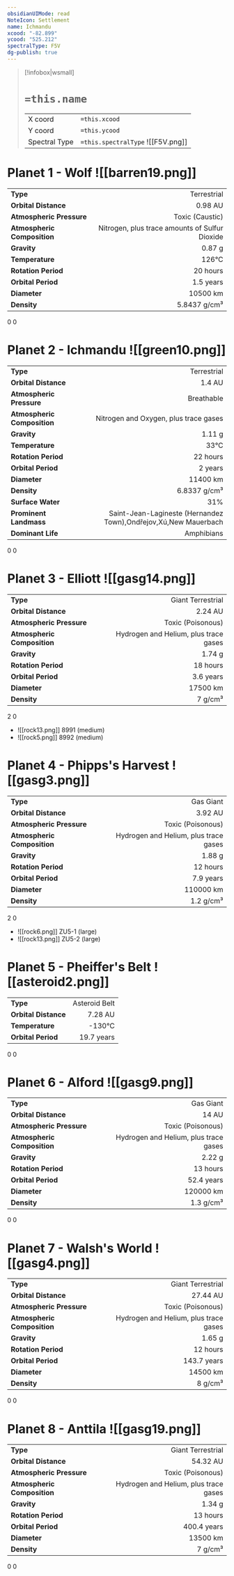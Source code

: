 ```yaml
---
obsidianUIMode: read
NoteIcon: Settlement
name: Ichmandu
xcood: "-82.899"
ycood: "525.212"
spectralType: F5V
dg-publish: true
---
```

> [!infobox|wsmall]
> # `=this.name`
> | | |
> | - | - |
> | X coord | `=this.xcood` |
> | Y coord| `=this.ycood` |
> | Spectral Type | `=this.spectralType` ![[F5V.png]] |

# Planet 1 - Wolf ![[barren19.png]]
|                             |                           |
| --------------------------- | -------------------------:|
| **Type**                    |             Terrestrial |
| **Orbital Distance**        |   0.98 AU |
| **Atmospheric Pressure**    |       Toxic (Caustic) |
| **Atmospheric Composition** |      Nitrogen, plus trace amounts of Sulfur Dioxide |
| **Gravity**                 |        0.87 g |
| **Temperature**             |    126°C |
| **Rotation Period**         |  20 hours |
| **Orbital Period** | 1.5 years |
| **Diameter**                |      10500 km | 
| **Density**                 |    5.8437 g/cm³ |



0
0



# Planet 2 - Ichmandu ![[green10.png]]
|                             |                           |
| --------------------------- | -------------------------:|
| **Type**                    |             Terrestrial |
| **Orbital Distance**        |   1.4 AU |
| **Atmospheric Pressure**    |       Breathable |
| **Atmospheric Composition** |      Nitrogen and Oxygen, plus trace gases |
| **Gravity**                 |        1.11 g |
| **Temperature**             |    33°C |
| **Rotation Period**         |  22 hours |
| **Orbital Period** | 2 years |
| **Diameter**                |      11400 km | 
| **Density**                 |    6.8337 g/cm³ |
| **Surface Water**           |           31% | 
| **Prominent Landmass**      |         Saint-Jean-Lagineste (Hernandez Town),Ondřejov,Xú,New Mauerbach | 
| **Dominant Life**           |         Amphibians |



0
0



# Planet 3 - Elliott ![[gasg14.png]]
|                             |                           |
| --------------------------- | -------------------------:|
| **Type**                    |             Giant Terrestrial |
| **Orbital Distance**        |   2.24 AU |
| **Atmospheric Pressure**    |       Toxic (Poisonous) |
| **Atmospheric Composition** |      Hydrogen and Helium, plus trace gases |
| **Gravity**                 |        1.74 g |
| **Rotation Period**         |  18 hours |
| **Orbital Period** | 3.6 years |
| **Diameter**                |      17500 km | 
| **Density**                 |    7 g/cm³ |



2
0

- ![[rock13.png]] 8991 (medium)
- ![[rock5.png]] 8992 (medium)


# Planet 4 - Phipps's Harvest ![[gasg3.png]]
|                             |                           |
| --------------------------- | -------------------------:|
| **Type**                    |             Gas Giant |
| **Orbital Distance**        |   3.92 AU |
| **Atmospheric Pressure**    |       Toxic (Poisonous) |
| **Atmospheric Composition** |      Hydrogen and Helium, plus trace gases |
| **Gravity**                 |        1.88 g |
| **Rotation Period**         |  12 hours |
| **Orbital Period** | 7.9 years |
| **Diameter**                |      110000 km | 
| **Density**                 |    1.2 g/cm³ |



2
0

- ![[rock6.png]] ZU5-1 (large)
- ![[rock13.png]] ZU5-2 (large)


# Planet 5 - Pheiffer's Belt ![[asteroid2.png]]
|                             |                           |
| --------------------------- | -------------------------:|
| **Type**                    |             Asteroid Belt |
| **Orbital Distance**        |   7.28 AU |
| **Temperature**             |    -130°C |
| **Orbital Period** | 19.7 years |



0
0



# Planet 6 - Alford ![[gasg9.png]]
|                             |                           |
| --------------------------- | -------------------------:|
| **Type**                    |             Gas Giant |
| **Orbital Distance**        |   14 AU |
| **Atmospheric Pressure**    |       Toxic (Poisonous) |
| **Atmospheric Composition** |      Hydrogen and Helium, plus trace gases |
| **Gravity**                 |        2.22 g |
| **Rotation Period**         |  13 hours |
| **Orbital Period** | 52.4 years |
| **Diameter**                |      120000 km | 
| **Density**                 |    1.3 g/cm³ |



0
0



# Planet 7 - Walsh's World ![[gasg4.png]]
|                             |                           |
| --------------------------- | -------------------------:|
| **Type**                    |             Giant Terrestrial |
| **Orbital Distance**        |   27.44 AU |
| **Atmospheric Pressure**    |       Toxic (Poisonous) |
| **Atmospheric Composition** |      Hydrogen and Helium, plus trace gases |
| **Gravity**                 |        1.65 g |
| **Rotation Period**         |  12 hours |
| **Orbital Period** | 143.7 years |
| **Diameter**                |      14500 km | 
| **Density**                 |    8 g/cm³ |



0
0



# Planet 8 - Anttila ![[gasg19.png]]
|                             |                           |
| --------------------------- | -------------------------:|
| **Type**                    |             Giant Terrestrial |
| **Orbital Distance**        |   54.32 AU |
| **Atmospheric Pressure**    |       Toxic (Poisonous) |
| **Atmospheric Composition** |      Hydrogen and Helium, plus trace gases |
| **Gravity**                 |        1.34 g |
| **Rotation Period**         |  13 hours |
| **Orbital Period** | 400.4 years |
| **Diameter**                |      13500 km | 
| **Density**                 |    7 g/cm³ |



0
0



